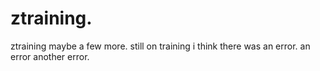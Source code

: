 # ztraining.
ztraining maybe a few more.
still on training
i think there was an error.
an error
another error.

